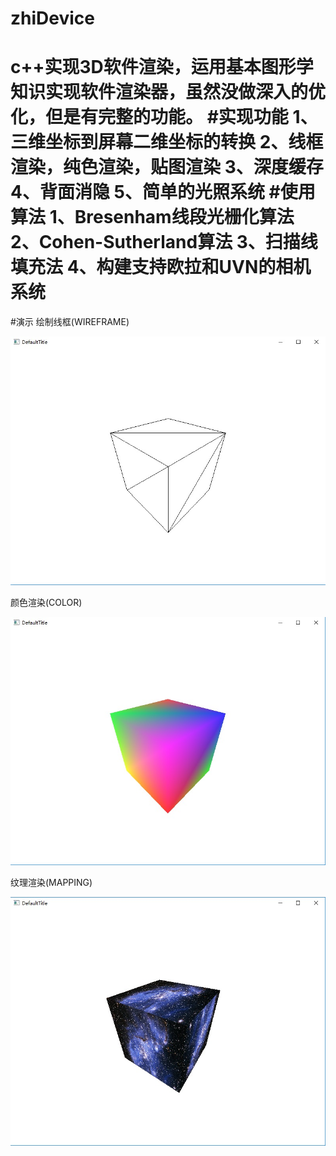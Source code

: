 # zhiDevice
c++实现3D软件渲染，运用基本图形学知识实现软件渲染器，虽然没做深入的优化，但是有完整的功能。
#实现功能
1、三维坐标到屏幕二维坐标的转换
2、线框渲染，纯色渲染，贴图渲染
3、深度缓存
4、背面消隐
5、简单的光照系统
#使用算法
1、Bresenham线段光栅化算法
2、Cohen-Sutherland算法
3、扫描线填充法
4、构建支持欧拉和UVN的相机系统
===
#演示
绘制线框(WIREFRAME)

![image](https://github.com/zhi564133873k/zhiDevice/blob/master/demo/wire.jpg)

颜色渲染(COLOR)

![image](https://github.com/zhi564133873k/zhiDevice/blob/master/demo/color.jpg)

纹理渲染(MAPPING)

![image](https://github.com/zhi564133873k/zhiDevice/blob/master/demo/mapping.jpg)
